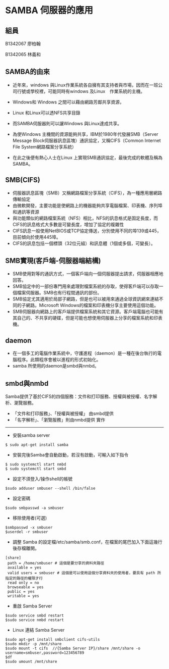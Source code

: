 # SAMBA 伺服器的應用
組員
-------------
B1342067 廖柏翰

B1342065 林義和

SAMBA的由來
------------
* 近年來，windows 與Linux作業系統各自擁有其支持者與市場，因而在一班公司行號或學校裡，可能同時有windows 及Linux　作業系統的主機。

* Windows和 Windows 之間可以藉由網路芳鄰共享資源，
* Linux 和Linux可以透NFS共享目錄
* 而SAMBA伺服器則可以讓Windows 與Linux達成共享。

* 為使Windows 主機間的資源能夠共享，IBM於1980年代發展SMB（Server Message Block伺服器訊息區塊）通訊協定，又稱CIFS（Common Internet File System網路檔案分享系統）
* 在此之後便有熱心人士在Linux 上實現SMB通訊協定，最後完成的軟體及稱為SAMBA。

SMB(CIFS)
-----------
* 伺服器訊息區塊（SMB）又稱網路檔案分享系統（CIFS），為一種應用層網路傳輸協定
* 由微軟開發，主要功能是使網路上的機器能夠共享電腦檔案、印表機、序列埠和通訊等資源
* 與功能類似的網路檔案系統（NFS）相比，NFS的訊息格式是固定長度，而CIFS的訊息格式大多數是可變長度，增加了協定的複雜性
* CIFS訊息一般使用NetBIOS或TCP協定傳送，分別使用不同的埠139或445，目前傾向於使用445埠。
* CIFS的訊息包括一個標頭（32位元組）和訊息體（1個或多個，可變長）。 

SMB實現(客戶端-伺服器端結構)
---------------
* SMB使用對等的通訊方式，一個客戶端向一個伺服器提出請求，伺服器相應地回答。
* SMB協定中的一部份專門用來處理對檔案系統的存取，使得客戶端可以存取一個檔案伺服器。SMB也有行程間通訊的部份。
* SMB協定尤其適用於局部子網路，但是也可以被用來通過全球資訊網來連結不同的子網路。Microsoft Windows的檔案和印表機分享主要使用這個功能。
* SMB伺服器向網路上的客戶端提供檔案系統和其它資源。客戶端電腦也可能有其自己的、不共享的硬碟，但是可能也想使用伺服器上分享的檔案系統和印表機。

daemon
-------------
* 在一個多工的電腦作業系統中，守護進程（daemon）是一種在後台執行的電腦程序。此類程序會被以進程的形式初始化。
* samba 所使用的daemon是smbd與nmbd。

smbd與nmbd
-------------------
Samba提供了基於CIFS的四個服務：文件和打印服務、授權與被授權、名字解析、瀏覽服務。
* 「文件和打印服務」、「授權與被授權」 由smbd提供
* 「名字解析」、「瀏覽服務」則由nmbd提供
實作
----------
* 安裝samba server
```
$ sudo apt-get install samba
```
* 安裝完後Samba會自動啟動，若沒有啟動，可輸入如下指令
```
$ sudo systemctl start nmbd
$ sudo systemctl start smbd
```
* 設定不須登入/操作shell的帳號
```
$sudo adduser smbuser --shell /bin/false
```
* 設定密碼
```
$sudo smbpasswd -a smbuser
```
* 移除使用者(可選)
```
$smbpasswd -x smbuser
$userdel -r smbuser
```
* 調整 Samba 的設定檔/etc/samba/smb.conf，在檔案的尾巴加入下面這幾行後存檔離開。
```
[share]
 path = /home/smbuser # 這個是要分享的資料夾路徑
 available = yes
 valid users = smbuser # 這個是可以使用這個分享資料夾的使用者，要具有 path 所指定的路徑的權限才行
 read only = no
 browseable = yes
 public = yes
 writable = yes
```
* 重啟 Samba Server
```
$sudo service smbd restart
$sudo service nmbd restart
```
* Linux 連結 Samba Server
```
$sudo apt-get install smbclient cifs-utils
$sudo mkdir -p /mnt/share
$sudo mount -t cifs  //{Samba Server IP}/share /mnt/share -o username=smbuser,password=123456789
$df
$sudo umount /mnt/share
```

